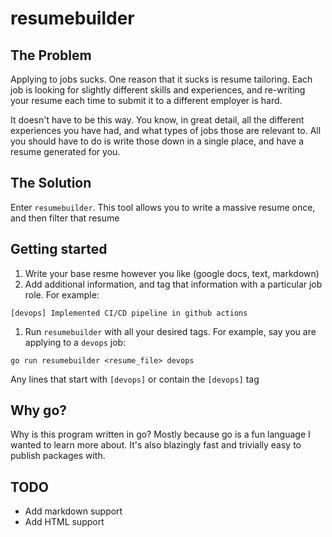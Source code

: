 # resumebuilder

## The Problem
Applying to jobs sucks. One reason that it sucks is resume tailoring. Each job is looking for slightly different skills and experiences, and re-writing your resume each time to submit it to a different employer is hard.

It doesn't have to be this way. You know, in great detail, all the different experiences you have had, and what types of jobs those are relevant to. All you should have to do is write those down in a single place, and have a resume generated for you.

## The Solution
Enter `resumebuilder`. This tool allows you to write a massive resume once, and then filter that resume

## Getting started
1. Write your base resme however you like (google docs, text, markdown)
1. Add additional information, and tag that information with a particular job role. For example:
```
[devops] Implemented CI/CD pipeline in github actions
```
1. Run `resumebuilder` with all your desired tags. For example, say you are applying to a `devops` job:
```
go run resumebuilder <resume_file> devops
```

Any lines that start with `[devops]` or contain the `[devops]` tag 

## Why go?
Why is this program written in go? Mostly because go is a fun language I wanted to learn more about. It's also blazingly fast and trivially easy to publish packages with.


## TODO
- Add markdown support 
- Add HTML support

